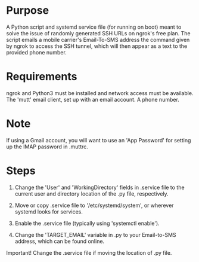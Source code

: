 # Purpose
A Python script and systemd service file (for running on boot) meant to
solve the issue of randomly generated SSH URLs on ngrok's free plan. The
script emails a mobile carrier's Email-To-SMS address the command given by
ngrok to access the SSH tunnel, which will then appear as a text to the
provided phone number.

# Requirements
ngrok and Python3 must be installed and network access must be available.
The 'mutt' email client, set up with an email account.
A phone number.

# Note
If using a Gmail account, you will want to use an 'App Password' for
setting up the IMAP password in .muttrc.

# Steps
1. Change the 'User' and 'WorkingDirectory' fields in .service file to the
current user and directory location of the .py file, respectively.

2. Move or copy .service file to '/etc/systemd/system', or wherever systemd
looks for services.

3. Enable the .service file (typically using 'systemctl enable').

3. Change the 'TARGET\_EMAIL' variable in .py to your Email-to-SMS address,
which can be found online.

Important! Change the .service file if moving the location of .py file.
